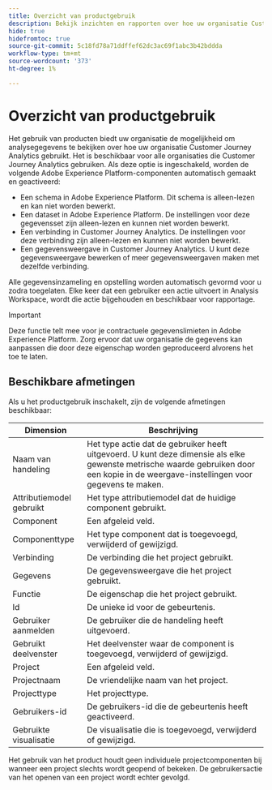 ```yaml
---
title: Overzicht van productgebruik
description: Bekijk inzichten en rapporten over hoe uw organisatie Customer Journey Analytics gebruikt.
hide: true
hidefromtoc: true
source-git-commit: 5c18fd78a71ddffef62dc3ac69f1abc3b42bddda
workflow-type: tm+mt
source-wordcount: '373'
ht-degree: 1%

---
```


# Overzicht van productgebruik

Het gebruik van producten biedt uw organisatie de mogelijkheid om analysegegevens te bekijken over hoe uw organisatie Customer Journey Analytics gebruikt. Het is beschikbaar voor alle organisaties die Customer Journey Analytics gebruiken. Als deze optie is ingeschakeld, worden de volgende Adobe Experience Platform-componenten automatisch gemaakt en geactiveerd:

* Een schema in Adobe Experience Platform. Dit schema is alleen-lezen en kan niet worden bewerkt.
* Een dataset in Adobe Experience Platform. De instellingen voor deze gegevensset zijn alleen-lezen en kunnen niet worden bewerkt.
* Een verbinding in Customer Journey Analytics. De instellingen voor deze verbinding zijn alleen-lezen en kunnen niet worden bewerkt.
* Een gegevensweergave in Customer Journey Analytics. U kunt deze gegevensweergave bewerken of meer gegevensweergaven maken met dezelfde verbinding.

Alle gegevensinzameling en opstelling worden automatisch gevormd voor u zodra toegelaten. Elke keer dat een gebruiker een actie uitvoert in Analysis Workspace, wordt die actie bijgehouden en beschikbaar voor rapportage.

>[!IMPORTANT]
>
>Deze functie telt mee voor je contractuele gegevenslimieten in Adobe Experience Platform. Zorg ervoor dat uw organisatie de gegevens kan aanpassen die door deze eigenschap worden geproduceerd alvorens het toe te laten.

## Beschikbare afmetingen

Als u het productgebruik inschakelt, zijn de volgende afmetingen beschikbaar:

| Dimension | Beschrijving |
| --- | --- |
| Naam van handeling | Het type actie dat de gebruiker heeft uitgevoerd. U kunt deze dimensie als elke gewenste metrische waarde gebruiken door een kopie in de weergave-instellingen voor gegevens te maken. |
| Attributiemodel gebruikt | Het type attributiemodel dat de huidige component gebruikt. |
| Component | Een afgeleid veld. |
| Componenttype | Het type component dat is toegevoegd, verwijderd of gewijzigd. |
| Verbinding | De verbinding die het project gebruikt. |
| Gegevens | De gegevensweergave die het project gebruikt. |
| Functie | De eigenschap die het project gebruikt. |
| Id | De unieke id voor de gebeurtenis. |
| Gebruiker aanmelden | De gebruiker die de handeling heeft uitgevoerd. |
| Gebruikt deelvenster | Het deelvenster waar de component is toegevoegd, verwijderd of gewijzigd. |
| Project | Een afgeleid veld. |
| Projectnaam | De vriendelijke naam van het project. |
| Projecttype | Het projecttype. |
| Gebruikers-id | De gebruikers-id die de gebeurtenis heeft geactiveerd. |
| Gebruikte visualisatie | De visualisatie die is toegevoegd, verwijderd of gewijzigd. |

Het gebruik van het product houdt geen individuele projectcomponenten bij wanneer een project slechts wordt geopend of bekeken. De gebruikersactie van het openen van een project wordt echter gevolgd.
